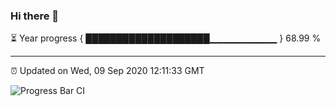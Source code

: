 ### Hi there 👋

⏳ Year progress { ████████████████████▁▁▁▁▁▁▁▁▁▁ } 68.99 %

---

⏰ Updated on Wed, 09 Sep 2020 12:11:33 GMT

![Progress Bar CI](https://github.com/liununu/liununu/workflows/Progress%20Bar%20CI/badge.svg)
